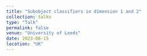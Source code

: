 ```yaml
---
title: "Subobject classifiers in dimension 1 and 2"
collection: talks
type: "Talk"
permalink: false
venue: "University of Leeds"
date: 2023-06-15
location: "UK"
---
```

